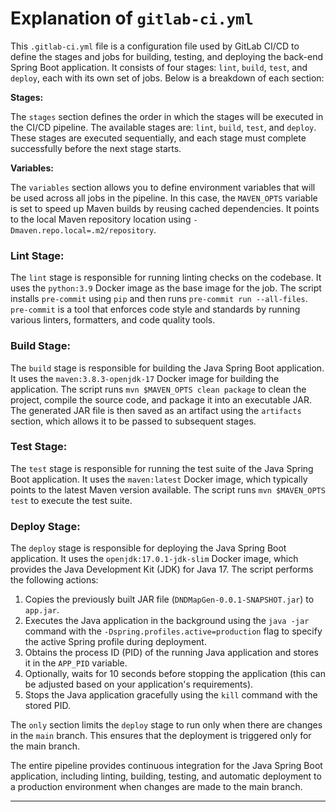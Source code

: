 # **Explanation of `gitlab-ci.yml`**

This `.gitlab-ci.yml` file is a configuration file used by GitLab CI/CD to define the stages and jobs for building, testing, and deploying the back-end Spring Boot application. It consists of four stages: `lint`, `build`, `test`, and `deploy`, each with its own set of jobs. Below is a breakdown of each section:

**Stages:**

The `stages` section defines the order in which the stages will be executed in the CI/CD pipeline. The available stages are: `lint`, `build`, `test`, and `deploy`. These stages are executed sequentially, and each stage must complete successfully before the next stage starts.

**Variables:**

The `variables` section allows you to define environment variables that will be used across all jobs in the pipeline. In this case, the `MAVEN_OPTS` variable is set to speed up Maven builds by reusing cached dependencies. It points to the local Maven repository location using `-Dmaven.repo.local=.m2/repository`.

### **Lint Stage:**

The `lint` stage is responsible for running linting checks on the codebase. It uses the `python:3.9` Docker image as the base image for the job. The script installs `pre-commit` using `pip` and then runs `pre-commit run --all-files`. `pre-commit` is a tool that enforces code style and standards by running various linters, formatters, and code quality tools.

### **Build Stage:**

The `build` stage is responsible for building the Java Spring Boot application. It uses the `maven:3.8.3-openjdk-17` Docker image for building the application. The script runs `mvn $MAVEN_OPTS clean package` to clean the project, compile the source code, and package it into an executable JAR. The generated JAR file is then saved as an artifact using the `artifacts` section, which allows it to be passed to subsequent stages.

### **Test Stage:**

The `test` stage is responsible for running the test suite of the Java Spring Boot application. It uses the `maven:latest` Docker image, which typically points to the latest Maven version available. The script runs `mvn $MAVEN_OPTS test` to execute the test suite.

### **Deploy Stage:**

The `deploy` stage is responsible for deploying the Java Spring Boot application. It uses the `openjdk:17.0.1-jdk-slim` Docker image, which provides the Java Development Kit (JDK) for Java 17. The script performs the following actions:
1. Copies the previously built JAR file (`DNDMapGen-0.0.1-SNAPSHOT.jar`) to `app.jar`.
2. Executes the Java application in the background using the `java -jar` command with the `-Dspring.profiles.active=production` flag to specify the active Spring profile during deployment.
3. Obtains the process ID (PID) of the running Java application and stores it in the `APP_PID` variable.
4. Optionally, waits for 10 seconds before stopping the application (this can be adjusted based on your application's requirements).
5. Stops the Java application gracefully using the `kill` command with the stored PID.

The `only` section limits the `deploy` stage to run only when there are changes in the `main` branch. This ensures that the deployment is triggered only for the main branch.

The entire pipeline provides continuous integration for the Java Spring Boot application, including linting, building, testing, and automatic deployment to a production environment when changes are made to the main branch.


---
